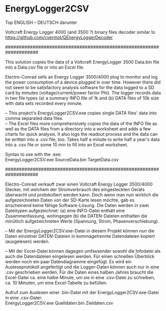 # EnergyLogger2CSV

Top ENGLISH – 
DEUTSCH darunter

Voltcraft Energy Logger 4000 (and 3500 ?) binary files decoder
similar to https://github.com/cvermot/QEnergyLoggerDecoder

####################################################################

This solution copies the data of a Voltcraft EnergyLogger 3500 Data.bin file into a Data.csv file or into an Excel file.

Electro-Conrad sells an Energy Logger 3500/4000 plug to monitor and log the power consumption of a device plugged in over time.  However there did not seem to be satisfactory analysis software for the data logged to a SD card by minutes (voltage/current/power factor Phi).  The logger records data in two file types (a) a summary INFO file of 1k and (b) DATA files of 10k size with data sets recorded every minute. 

– This project's EnergyLogger2CSV.exe copies single DATA files' data into comma separated data files.  
– The Excel files more comprehensively copies the data of the INFO file as well as the DATA files from a directory into a worksheet and adds a few charts for quick analysis.  It also logs the readout process and the data can be written into a .csv file, too. Takes half a minute to write half a year's data into a .csv file or some 10 min to fill into an Excel worksheet.

Syntax to use with the .exe:  
EnergyLogger2CSV.exe SourceData.bin TargetData.csv

####################################################################

Electro-Conrad verkauft zwar einen Voltcraft Energy Logger 3500/4000 Stecker, mit welchem der Stromverbrauch des eingesteckten Geräts überwacht und protokolliert werden kann. Doch wenn man nun wirklich die aufgezeichneten Daten von der SD-Karte lesen möchte, gab es anscheinend keine fähige Software-Lösung. Die Daten werden in zwei Dateitypen aufgezeichnet: (a) eine INFO-Datei enthält eine Zusammenfassung, wohingegen (b) die DATEN-Dateien enthalten die minütlich aufgezeichneten Werte (Spannung, Strom, Phasenverschiebung). 

– Mit der EnergyLogger2CSV.exe-Datei in diesem Projekt können nun die Daten einzelner DATEN-Dateien in kommagetrennte Datendateien kopiert (ausgelesen) werden. 

– Mit der Excel-Datei können dagegen umfassender sowohl die Infodatei als auch die Datendateien eingelesen werden. Für einen schnellen Überblick werden noch ein paar Datendiagramme eingefügt. Es wird ein Ausleseprotokoll angefertigt und die Logger-Daten können auch nur in eine .csv geschrieben werden. Für die Daten eines halben Jahres braucht die Excel-Datei ca. eine halbe Minute, um sie in eine .csv-Datei zu schreiben, ca. 10 Minuten, um eine Excel-Tabelle zu befüllen. 

Aufruf zum Auslesen einer .bin-Datei mit der EnergyLogger2CSV.exe-Datei in eine .csv-Datei:  
EnergyLogger2CSV.exe Quelldaten.bin Zieldaten.csv

